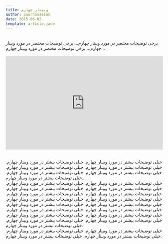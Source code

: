 ```yaml
---
title: وبینار چهارم
author: pourhosseinm
date: 2015-06-02
template: article.jade
---
```

<br />
برخی توضیحات مختصر در مورد وبینار چهارم… برخی توضیحات مختصر در مورد وبینار چهارم… برخی توضیحات مختصر در مورد وبینار چهارم…
<br /><br />
<iframe width="100%" height="300" src="http://www.youtube.com/embed/UVByTzYL8KI" frameborder="0" allowfullscreen></iframe>
<br /><br />
<span class="more"></span>

خیلی توضیخات بیشتر در مورد وبینار چهارم. خیلی توضیخات بیشتر در مورد وبینار چهارم. خیلی توضیخات بیشتر در مورد وبینار چهارم. خیلی توضیخات بیشتر در مورد وبینار چهارم. خیلی توضیخات بیشتر در مورد وبینار چهارم. خیلی توضیخات بیشتر در مورد وبینار چهارم. خیلی توضیخات بیشتر در مورد وبینار چهارم...
<br />
خیلی توضیخات بیشتر در مورد وبینار چهارم. خیلی توضیخات بیشتر در مورد وبینار چهارم. خیلی توضیخات بیشتر در مورد وبینار چهارم. خیلی توضیخات بیشتر در مورد وبینار چهارم. خیلی توضیخات بیشتر در مورد وبینار چهارم. خیلی توضیخات بیشتر در مورد وبینار چهارم. خیلی توضیخات بیشتر در مورد وبینار چهارم. خیلی توضیخات بیشتر در مورد وبینار چهارم. خیلی توضیخات بیشتر در مورد وبینار چهارم. خیلی توضیخات بیشتر در مورد وبینار چهارم. خیلی توضیخات بیشتر در مورد وبینار چهارم. خیلی توضیخات بیشتر در مورد وبینار چهارم. خیلی توضیخات بیشتر در مورد وبینار چهارم. خیلی توضیخات بیشتر در مورد وبینار چهارم. خیلی توضیخات بیشتر در مورد وبینار چهارم. خیلی توضیخات بیشتر در مورد وبینار چهارم. خیلی توضیخات بیشتر در مورد وبینار چهارم. 
<br />
خیلی توضیخات بیشتر در مورد وبینار چهارم. خیلی توضیخات بیشتر در مورد وبینار چهارم. خیلی توضیخات بیشتر در مورد وبینار چهارم. خیلی توضیخات بیشتر در مورد وبینار چهارم.